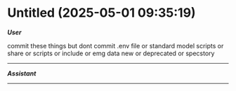 <!-- Generated by SpecStory -->

# Untitled (2025-05-01 09:35:19)

_**User**_

commit these things but dont commit .env file or standard model scripts or share or scripts or include or emg data new or deprecated or specstory

---

_**Assistant**_



---

